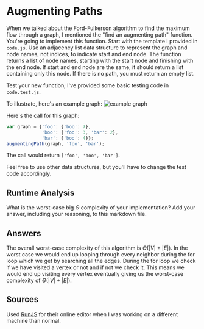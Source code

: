 # Augmenting Paths

When we talked about the Ford-Fulkerson algorithm to find the maximum flow
through a graph, I mentioned the "find an augmenting path" function. You're
going to implement this function. Start with the template I provided in
`code.js`. Use an adjacency list data structure to represent the graph and node
names, not indices, to indicate start and end node. The function returns a list
of node names, starting with the start node and finishing with the end node. If
start and end node are the same, it should return a list containing only this
node. If there is no path, you must return an empty list.

Test your new function; I've provided some basic testing code in `code.test.js`.

To illustrate, here's an example graph:
![example graph](graph.png)

Here's the call for this graph:

```javascript
var graph = {'foo': {'boo': 7},
             'boo': {'foo': 3, 'bar': 2},
             'bar': {'boo': 4}};
augmentingPath(graph, 'foo', 'bar');
```

The call would return `['foo', 'boo', 'bar']`.

Feel free to use other data structures, but you'll have to change the test code
accordingly.

## Runtime Analysis

What is the worst-case big $\Theta$ complexity of your implementation? Add your
answer, including your reasoning, to this markdown file.

## Answers

The overall worst-case complexity of this algorithm is $\Theta(|V|+|E|)$. In the worst case we would end up looping through every neighbor during the for loop which we get by searching all the edges. During the for loop we check if we have visited a vertex or not and if not we check it. This means we would end up visiting every vertex eventually giving us the worst-case complexity of $\Theta(|V| + |E|)$.




## Sources

Used [RunJS](https://runjs.app/play) for their online editor when I was working on a different machine than normal.